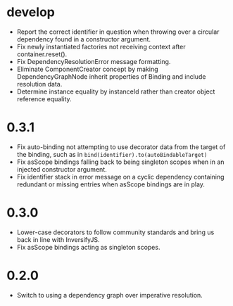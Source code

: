 
# develop
- Report the correct identifier in question when throwing over a circular dependency found in a constructor argument.
- Fix newly instantiated factories not receiving context after container.reset().
- Fix DependencyResolutionError message formatting.
- Eliminate ComponentCreator concept by making DependencyGraphNode inherit properties of Binding and include resolution data.
- Determine instance equality by instanceId rather than creator object reference equality.

# 0.3.1
- Fix auto-binding not attempting to use decorator data from the target of the binding, such as in ```bind(identifier).to(autoBindableTarget)```
- Fix asScope bindings falling back to being singleton scopes when in an injected constructor argument.
- Fix identifier stack in error message on a cyclic dependency containing redundant or missing entries when asScope bindings are in play.

# 0.3.0
- Lower-case decorators to follow community standards and bring us back in line with InversifyJS.
- Fix asScope bindings acting as singleton scopes.

# 0.2.0
- Switch to using a dependency graph over imperative resolution.